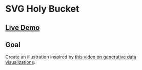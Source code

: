 # SVG Holy Bucket

## [Live Demo](https://codepen.io/borntofrappe/full/abbQgOp)

## Goal

Create an illustration inspired by [this video on generative data visualizations](https://www.learnwithjason.dev/generative-data-visualization-design-and-planning).
